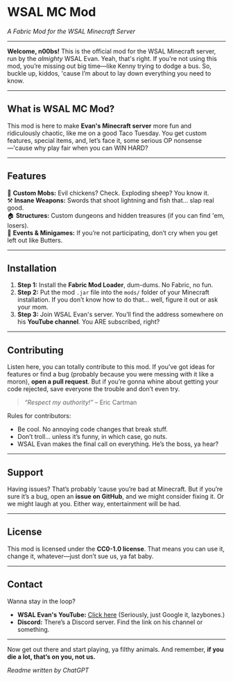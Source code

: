 # **WSAL MC Mod**  
_A Fabric Mod for the WSAL Minecraft Server_  

---

**Welcome, n00bs!** This is the official mod for the WSAL Minecraft server, run by the *almighty* WSAL Evan. Yeah, that's right. If you're not using this mod, you’re missing out big time—like Kenny trying to dodge a bus. So, buckle up, kiddos, 'cause I’m about to lay down everything you need to know.  

---

## **What is WSAL MC Mod?**  
This mod is here to make **Evan's Minecraft server** more fun and ridiculously chaotic, like me on a good Taco Tuesday. You get custom features, special items, and, let’s face it, some serious OP nonsense—'cause why play fair when you can WIN HARD?  

---

## **Features**  
🎯 **Custom Mobs:** Evil chickens? Check. Exploding sheep? You know it.   
⚒️ **Insane Weapons:** Swords that shoot lightning and fish that... slap real good.  
🏠 **Structures:** Custom dungeons and hidden treasures (if you can find 'em, losers).  
👑 **Events & Minigames:** If you’re not participating, don’t cry when you get left out like Butters.  

---

## **Installation**  

1. **Step 1:** Install the **Fabric Mod Loader**, dum-dums. No Fabric, no fun.   
2. **Step 2:** Put the mod `.jar` file into the `mods/` folder of your Minecraft installation. If you don’t know how to do that… well, figure it out or ask your mom.   
3. **Step 3:** Join WSAL Evan's server. You’ll find the address somewhere on his **YouTube channel**. You ARE subscribed, right?   

---

## **Contributing**  
Listen here, you can totally contribute to this mod. If you’ve got ideas for features or find a bug (probably because you were messing with it like a moron), **open a pull request**. But if you’re gonna whine about getting your code rejected, save everyone the trouble and don’t even try.  

> _“Respect my authority!”_ – Eric Cartman  
 
Rules for contributors:  
- Be cool. No annoying code changes that break stuff.  
- Don’t troll… unless it’s funny, in which case, go nuts.  
- WSAL Evan makes the final call on everything. He’s the boss, ya hear?  

---

## **Support**  
Having issues? That’s probably ‘cause you’re bad at Minecraft. But if you’re sure it’s a bug, open an **issue on GitHub**, and we might consider fixing it. Or we might laugh at you. Either way, entertainment will be had.  

---

## **License**  
This mod is licensed under the **CC0-1.0 license**. That means you can use it, change it, whatever—just don’t sue us, ya fat baby.  

---

## **Contact**  
Wanna stay in the loop?  
- **WSAL Evan's YouTube:** [Click here](https://www.youtube.com/@wsalevan) (Seriously, just Google it, lazybones.)  
- **Discord:** There’s a Discord server. Find the link on his channel or something.  

---

Now get out there and start playing, ya filthy animals. And remember, **if you die a lot, that’s on you, not us.**

*Readme written by ChatGPT*
